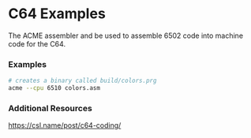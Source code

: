 # C64 Examples

The ACME assembler and be used to assemble 6502 code into machine code for the C64.

### Examples

```bash
# creates a binary called build/colors.prg
acme --cpu 6510 colors.asm
```

### Additional Resources

https://csl.name/post/c64-coding/
